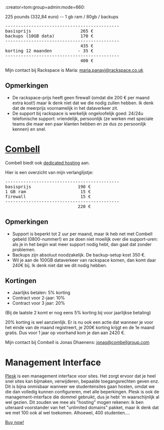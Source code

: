 :creator=tom:group=admin:mode=660:

<p>225 pounds (332,84 euro) -- 1 gb ram / 80gb / backups</p>

<pre>
--------------------------------------------
basisprijs                   265 €
backups (10GB data)          170 €
--------------------------------------------
                             435 €
korting 12 maanden          - 35 €
--------------------------------------------
                             400 €
</pre>

<p>Mijn contact bij Rackspace is Maria: <a href="&#109;&#97;&#x69;&#x6c;&#116;&#111;:&#109;&#97;&#x72;&#105;&#97;&#x2e;&#x70;&#97;&#x6e;&#97;&#121;&#105;&#64;&#114;&#97;c&#x6b;&#115;&#112;&#97;&#99;&#101;&#46;&#x63;&#x6f;&#x2e;&#x75;&#107;">&#109;&#97;&#x72;&#105;&#97;&#x2e;&#x70;&#97;&#x6e;&#97;&#121;&#105;&#64;&#114;&#97;c&#x6b;&#115;&#112;&#97;&#99;&#101;&#46;&#x63;&#x6f;&#x2e;&#x75;&#107;</a></p>

<h2>Opmerkingen</h2>

<ul>
<li>De rackspace-prijs heeft geen firewall (omdat die 200 € per maand extra kost!) maar ik denk niet dat we die nodig zullen hebben. Ik denk dat de meerprijs voornamelijk in het dataverkeer zit.</li>
<li>De support bij rackspace is werkelijk ongeloofelijk goed: 24/24u telefonische support: vriendelijk, persoonlijk (ze werken met speciale teams die maar een paar klanten hebben en ze dus zo persoonlijk kennen) en snel.</li>
</ul>

<h1><a href="http://combell.com/nl/">Combell</a></h1>

<p>Combell biedt ook <a href="http://combell.com/nl/dedicated/linux/default.asp">dedicated hosting</a> aan.</p>

<p>Hier is een overzicht van mijn verlanglijstje:</p>

<pre>
--------------------------------------------
basisprijs                  190 €
1 GB ram                     15 €
firewall                     15 €
--------------------------------------------
                            220 €
</pre>

<h2>Opmerkingen</h2>

<ul>
<li>Support is beperkt tot 2 uur per maand, maar ik heb net met Combell gebeld (0800-nummer!) en ze doen niet moeilijk over die support-uren: als je in het begin wat meer support nodig hebt, dan gaat dat zonder problemen.</li>
<li>Backups zijn absoluut noodzakelijk. De backup-setup kost 350 €.</li>
<li>Wil je aan de 100GB dataverkeer van rackspace komen, dan komt daar 240€ bij. Ik denk niet dat we dit nodig hebben.</li>
</ul>

<h2>Kortingen</h2>

<ul>
<li>Jaarlijks betalen: 5% korting</li>
<li>Contract voor 2-jaar: 10%</li>
<li>Contract voor 3 jaar: 20%</li>
</ul>

<p>(Bij de laatste 2 komt er nog eens 5% korting bij voor jaarlijkse betaling)</p>

<p>20% korting is wel aanzienlijk. Er is nu ook een actie dat wanneer je voor het einde van de maand registreert, je 200€ korting krijgt en de 1e maand gratis. Dus voor 1 jaar op voorhand kom je dan aan 2420 €.</p>

<p>Mijn contact bij Combell is Jonas Dhaenens: <a href="&#109;&#97;&#x69;&#x6c;&#x74;&#111;:j&#111;n&#x61;&#x73;&#x40;&#99;&#x6f;&#x6d;&#x62;e&#108;&#x6c;&#x67;&#114;&#111;&#x75;&#x70;&#x2e;&#99;&#111;&#109;">j&#111;n&#x61;&#x73;&#x40;&#99;&#x6f;&#x6d;&#x62;e&#108;&#x6c;&#x67;&#114;&#111;&#x75;&#x70;&#x2e;&#99;&#111;&#109;</a></p>

<h1>Management Interface</h1>

<p><a href="http://www.sw-soft.com/en/products/plesk/plesk7reloaded/">Plesk</a> is een management interface voor sites. Het zorgt ervoor dat je heel snel sites kan bijmaken, verwijderen, bepaalde toegangsrechten geven enz. Dit is bijna onmisbaar wanneer we studentensites gaan hosten, omdat we die dan volledig kunnen configureren, met alle beperkingen. Plesk is ook de management-interface die dommel gebruikt, dus je hebt 'm waarschijnlijk al wel gezien. Dit zouden we mee als "hosting" mogen rekenen: ik ben uiteraard voorstander van het "unlimited domains" pakket, maar ik denk dat we met 100 ook al wel toekomen. Alhoewel, 400 studenten....</p>

<p><a href="http://www.sw-soft.com/en/buyonline/plesk7reloaded/">Buy now!</a></p>
